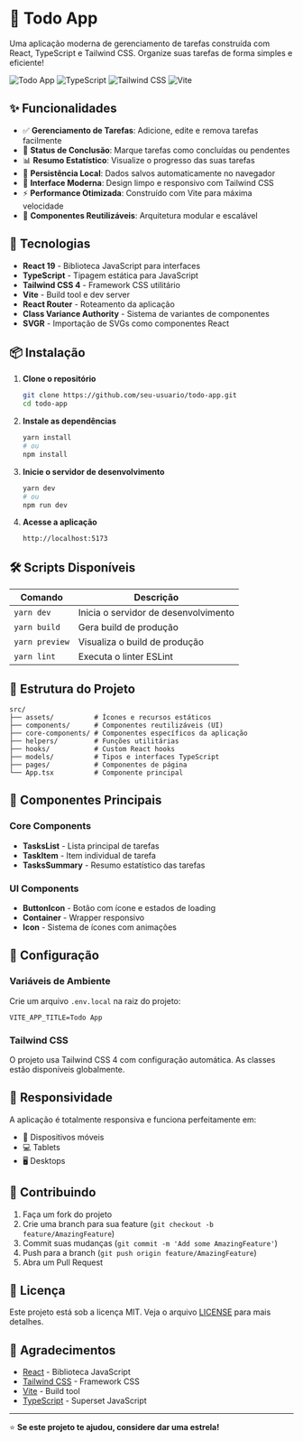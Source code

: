 # 📝 Todo App

Uma aplicação moderna de gerenciamento de tarefas construída com React, TypeScript e Tailwind CSS. Organize suas tarefas de forma simples e eficiente!

![Todo App](https://img.shields.io/badge/React-19.1.0-blue?style=for-the-badge&logo=react)
![TypeScript](https://img.shields.io/badge/TypeScript-5.8.3-blue?style=for-the-badge&logo=typescript)
![Tailwind CSS](https://img.shields.io/badge/Tailwind-4.0.0-38B2AC?style=for-the-badge&logo=tailwind-css)
![Vite](https://img.shields.io/badge/Vite-6.3.5-646CFF?style=for-the-badge&logo=vite)

## ✨ Funcionalidades

- ✅ **Gerenciamento de Tarefas**: Adicione, edite e remova tarefas facilmente
- 🎯 **Status de Conclusão**: Marque tarefas como concluídas ou pendentes
- 📊 **Resumo Estatístico**: Visualize o progresso das suas tarefas
- 💾 **Persistência Local**: Dados salvos automaticamente no navegador
- 🎨 **Interface Moderna**: Design limpo e responsivo com Tailwind CSS
- ⚡ **Performance Otimizada**: Construído com Vite para máxima velocidade
- 🔧 **Componentes Reutilizáveis**: Arquitetura modular e escalável

## 🚀 Tecnologias

- **React 19** - Biblioteca JavaScript para interfaces
- **TypeScript** - Tipagem estática para JavaScript
- **Tailwind CSS 4** - Framework CSS utilitário
- **Vite** - Build tool e dev server
- **React Router** - Roteamento da aplicação
- **Class Variance Authority** - Sistema de variantes de componentes
- **SVGR** - Importação de SVGs como componentes React

## 📦 Instalação

1. **Clone o repositório**
   ```bash
   git clone https://github.com/seu-usuario/todo-app.git
   cd todo-app
   ```

2. **Instale as dependências**
   ```bash
   yarn install
   # ou
   npm install
   ```

3. **Inicie o servidor de desenvolvimento**
   ```bash
   yarn dev
   # ou
   npm run dev
   ```

4. **Acesse a aplicação**
   ```
   http://localhost:5173
   ```

## 🛠️ Scripts Disponíveis

| Comando | Descrição |
|---------|-----------|
| `yarn dev` | Inicia o servidor de desenvolvimento |
| `yarn build` | Gera build de produção |
| `yarn preview` | Visualiza o build de produção |
| `yarn lint` | Executa o linter ESLint |

## 📁 Estrutura do Projeto

```
src/
├── assets/          # Ícones e recursos estáticos
├── components/      # Componentes reutilizáveis (UI)
├── core-components/ # Componentes específicos da aplicação
├── helpers/         # Funções utilitárias
├── hooks/           # Custom React hooks
├── models/          # Tipos e interfaces TypeScript
├── pages/           # Componentes de página
└── App.tsx          # Componente principal
```

## 🎨 Componentes Principais

### Core Components
- **TasksList** - Lista principal de tarefas
- **TaskItem** - Item individual de tarefa
- **TasksSummary** - Resumo estatístico das tarefas

### UI Components
- **ButtonIcon** - Botão com ícone e estados de loading
- **Container** - Wrapper responsivo
- **Icon** - Sistema de ícones com animações

## 🔧 Configuração

### Variáveis de Ambiente
Crie um arquivo `.env.local` na raiz do projeto:

```env
VITE_APP_TITLE=Todo App
```

### Tailwind CSS
O projeto usa Tailwind CSS 4 com configuração automática. As classes estão disponíveis globalmente.

## 📱 Responsividade

A aplicação é totalmente responsiva e funciona perfeitamente em:
- 📱 Dispositivos móveis
- 💻 Tablets
- 🖥️ Desktops

## 🤝 Contribuindo

1. Faça um fork do projeto
2. Crie uma branch para sua feature (`git checkout -b feature/AmazingFeature`)
3. Commit suas mudanças (`git commit -m 'Add some AmazingFeature'`)
4. Push para a branch (`git push origin feature/AmazingFeature`)
5. Abra um Pull Request

## 📄 Licença

Este projeto está sob a licença MIT. Veja o arquivo [LICENSE](LICENSE) para mais detalhes.

## 🙏 Agradecimentos

- [React](https://react.dev/) - Biblioteca JavaScript
- [Tailwind CSS](https://tailwindcss.com/) - Framework CSS
- [Vite](https://vitejs.dev/) - Build tool
- [TypeScript](https://www.typescriptlang.org/) - Superset JavaScript

---

⭐ **Se este projeto te ajudou, considere dar uma estrela!**
